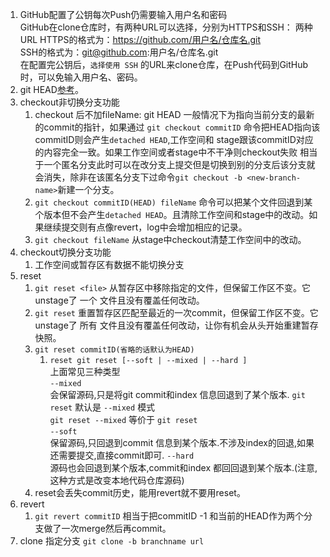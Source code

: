 1. GitHub配置了公钥每次Push仍需要输入用户名和密码  
GitHub在clone仓库时，有两种URL可以选择，分别为HTTPS和SSH：
两种URL
HTTPS的格式为：https://github.com/用户名/仓库名.git  
SSH的格式为：git@github.com:用户名/仓库名.git  
在配置完公钥后，`选择使用 SSH` 的URL来clone仓库，在Push代码到GitHub时，可以免输入用户名、密码。   
1. git HEAD[参考](https://stackoverflow.com/questions/2304087/what-is-head-in-git)。   
1. checkout非切换分支功能   
    1. checkout 后不加fileName:  git HEAD 一般情况下为指向当前分支的最新的commit的指针，如果通过 `git checkout commitID` 命令把HEAD指向该 commitID则会产生`detached HEAD`,工作空间和 stage跟该commitID对应的内容完全一致。如果工作空间或者stage中不干净则checkout失败 相当于一个匿名分支此时可以在改分支上提交但是切换到别的分支后该分支就会消失，除非在该匿名分支下过命令`git checkout -b <new-branch-name>`新建一个分支。   
    1. `git checkout commitID(HEAD) fileName` 命令可以把某个文件回退到某个版本但不会产生`detached HEAD`。且清除工作空间和stage中的改动。如果继续提交则有点像revert，log中会增加相应的记录。   
    1. `git checkout fileName` 从stage中checkout清楚工作空间中的改动。  
1. checkout切换分支功能    
    1. 工作空间或暂存区有数据不能切换分支   
1. reset    
    1. `git reset <file>` 从暂存区中移除指定的文件，但保留工作区不变。它unstage了 一个 文件且没有覆盖任何改动。    
    1. `git reset`  重置暂存区匹配至最近的一次commit，但保留工作区不变。它unstage了 所有 文件且没有覆盖任何改动，让你有机会从头开始重建暂存快照。  
    1. `git reset commitID(省略的话默认为HEAD)` 
        1.  `reset git reset [--soft | --mixed | --hard ] `     
上面常见三种类型   
`--mixed`  
会保留源码,只是将git commit和index 信息回退到了某个版本.
`git reset` 默认是 `--mixed` 模式   
`git reset --mixed`  等价于  `git reset`   
`--soft`  
保留源码,只回退到commit 信息到某个版本.不涉及index的回退,如果还需要提交,直接commit即可.
`--hard`  
源码也会回退到某个版本,commit和index 都回回退到某个版本.(注意,这种方式是改变本地代码仓库源码)   
   1. reset会丢失commit历史，能用revert就不要用reset。   
1. revert   
    1. `git revert commitID` 相当于把commitID -1 和当前的HEAD作为两个分支做了一次merge然后再commit。   
1. clone 指定分支 `git clone -b branchname url`   

